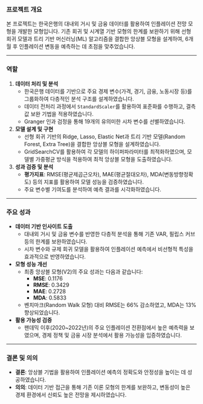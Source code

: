 ### **프로젝트 개요**

본 프로젝트는 한국은행의 대내외 거시 및 금융 데이터를 활용하여 인플레이션 전망 모형을 개발한 모형입니다. 기존 회귀 및 시계열 기반 모형의 한계를 보완하기 위해 선형 회귀 모델과 트리 기반 머신러닝(ML) 알고리즘을 결합한 앙상블 모형을 설계하여, 6개월 후 인플레이션 변동을 예측하는 데 초점을 맞추었습니다.

---

### **역할**

1. **데이터 처리 및 분석**
    - 한국은행 데이터를 기반으로 주요 경제 변수(가격, 경기, 금융, 노동시장 등)를 그룹화하여 다층적인 분석 구조를 설계하였습니다.
    - 데이터 전처리 과정에서 `StandardScaler`를 활용하여 표준화를 수행하고, 결측값 보완 기법을 적용하였습니다.
    - Granger 인과 검정을 통해 19개의 유의미한 시차 변수를 선별하였습니다.
2. **모델 설계 및 구현**
    - 선형 회귀 기반의 Ridge, Lasso, Elastic Net과 트리 기반 모델(Random Forest, Extra Tree)을 결합한 앙상블 모형을 설계하였습니다.
    - GridSearchCV를 활용하여 각 모델의 하이퍼파라미터를 최적화하였으며, 모델별 가중평균 방식을 적용하여 최적 앙상블 모형을 도출하였습니다.
3. **성과 검증 및 분석**
    - **평가지표**: RMSE(평균제곱근오차), MAE(평균절대오차), MDA(변동방향정확도) 등의 지표를 활용하여 모델 성능을 검증하였습니다.
    - 주요 변수별 기여도를 분석하여 예측 결과를 시각화하였습니다.

---

### **주요 성과**

- **데이터 기반 인사이트 도출**
    - 대내외 거시 및 금융 변수를 반영한 다층적 분석을 통해 기존 VAR, 필립스 커브 등의 한계를 보완하였습니다.
    - 시차 변수와 규제 회귀 모델을 활용하여 인플레이션 예측에서 비선형적 특성을 효과적으로 반영하였습니다.
- **모형 성능 개선**
    - 최종 앙상블 모형(V2)의 주요 성과는 다음과 같습니다:
        - **MSE**: 0.1176
        - **RMSE**: 0.3429
        - **MAE**: 0.2728
        - **MDA**: 0.5833
    - 벤치마크(Random Walk 모형) 대비 RMSE는 66% 감소하였고, MDA는 13% 향상되었습니다.
- **활용 가능성 검증**
    - 팬데믹 이후(2020~2022년)의 주요 인플레이션 전환점에서 높은 예측력을 보였으며, 경제 정책 및 금융 시장 분석에서 활용 가능성을 입증하였습니다.

---

### **결론 및 의의**

- **결론**: 앙상블 기법을 활용하여 인플레이션 예측의 정확도와 안정성을 높이는 데 성공하였습니다.
- **의의**: 데이터 기반 접근을 통해 기존 이론 모형의 한계를 보완하고, 변동성이 높은 경제 환경에서 신뢰도 높은 전망을 제시하였습니다.
